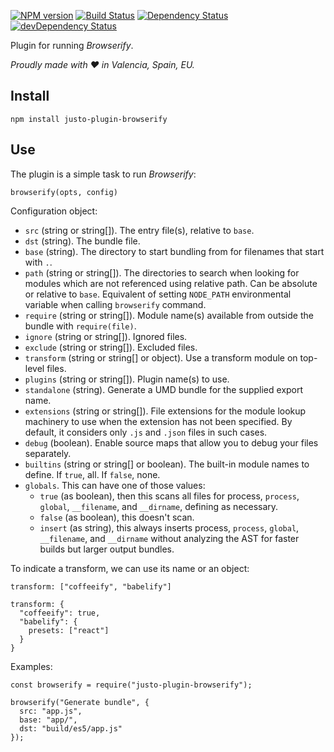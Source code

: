 [![NPM version](http://img.shields.io/npm/v/justo-plugin-browserify.svg)](https://www.npmjs.org/package/justo-plugin-browserify)
[![Build Status](https://travis-ci.org/justojsp/justo-plugin-browserify.svg)](https://travis-ci.org/justojsp/justo-plugin-browserify)
[![Dependency Status](https://david-dm.org/justojsp/justo-plugin-browserify.svg)](https://david-dm.org/justojsp/justo-plugin-browserify)
[![devDependency Status](https://david-dm.org/justojsp/justo-plugin-browserify/dev-status.svg)](https://david-dm.org/justojsp/justo-plugin-browserify#info=devDependencies)

Plugin for running *Browserify*.

*Proudly made with ♥ in Valencia, Spain, EU.*

## Install

```
npm install justo-plugin-browserify
```

## Use

The plugin is a simple task to run *Browserify*:

```
browserify(opts, config)
```

Configuration object:

- `src` (string or string[]). The entry file(s), relative to `base`.
- `dst` (string). The bundle file.
- `base` (string). The directory to start bundling from for filenames that start with `.`.
- `path` (string or string[]). The directories to search when looking for modules which are not referenced using relative path.
   Can be absolute or relative to `base`. Equivalent of setting `NODE_PATH` environmental variable when calling `browserify` command.
- `require` (string or string[]). Module name(s) available from outside the bundle with `require(file)`.
- `ignore` (string or string[]). Ignored files.
- `exclude` (string or string[]). Excluded files.
- `transform` (string or string[] or object). Use a transform module on top-level files.
- `plugins` (string or string[]). Plugin name(s) to use.
- `standalone` (string). Generate a UMD bundle for the supplied export name.
- `extensions` (string or string[]). File extensions for the module lookup machinery to use when the extension has not been specified.
  By default, it considers only `.js` and `.json` files in such cases.
- `debug` (boolean). Enable source maps that allow you to debug your files separately.
- `builtins` (string or string[] or boolean). The built-in module names to define. If `true`, all. If `false`, none.
- `globals`. This can have one of those values:
  - `true` (as boolean), then this scans all files for process, `process`, `global`, `__filename`, and `__dirname`, defining as necessary.
  - `false` (as boolean), this doesn't scan.
  - `insert` (as string), this always inserts process, `process`, `global`, `__filename`, and `__dirname` without analyzing the AST for faster builds but larger output bundles.

To indicate a transform, we can use its name or an object:

```
transform: ["coffeeify", "babelify"]

transform: {
  "coffeeify": true,
  "babelify": {
    presets: ["react"]
  }
}
```

Examples:

```
const browserify = require("justo-plugin-browserify");

browserify("Generate bundle", {
  src: "app.js",
  base: "app/",
  dst: "build/es5/app.js"
});
```

